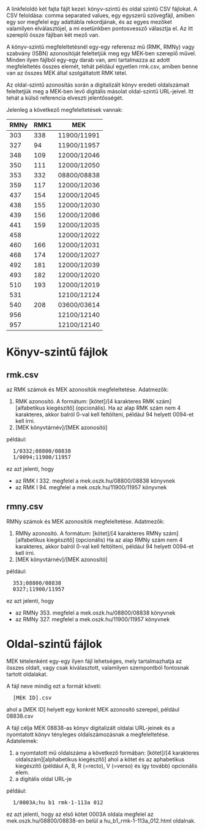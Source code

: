 A linkfeloldó két fajta fájlt kezel: könyv-szintű és oldal szintű CSV fájlokat.
A CSV feloldása: comma separated values, egy egyszerű szövegfájl, 
amiben egy sor megfelel egy adattábla rekordjának, és az egyes mezőket
valamilyen elválasztójel, a mi esetünkben pontosvessző választja el. Az 
itt szereplő össze fájlban két mező van.

A könyv-szintű megfeleltetésnél egy-egy referensz mű (RMK, RMNy) 
vagy szabvány (ISBN) azonosítóját feleltetjük meg egy MEK-ben 
szereplő művel. Minden ilyen fájlból egy-egy darab van, ami tartalmazza
az adott megfeleltetés összes elemét, tehát például egyetlen rmk.csv, 
amiben benne van az összes MEK által szolgáltatott RMK tétel.

Az oldal-szintű azonosítás során a digitalizált könyv eredeti oldalszámait
feleltetjük meg a MEK-ben levő digitális másolat oldal-szintű URL-jeivel.
Itt tehát a külső referencia elveszti jelentősségét.

Jelenleg a következő megfeleltetések vannak:

| RMNy | RMK1 | MEK |
| --- | --- | --- |
| 303 | 338 | 11900/11991 |
| 327 | 94 | 11900/11957 |
| 348 | 109 | 12000/12046 |
| 350 | 111 | 12000/12050 |
| 353 | 332 | 08800/08838 |
| 359 | 117 | 12000/12036 |
| 437 | 154 | 12000/12045 |
| 438 | 155 | 12000/12030 |
| 439 | 156 | 12000/12086 |
| 441 | 159 | 12000/12035 |
| 458 |  | 12000/12022 |
| 460 | 166 | 12000/12031 |
| 468 | 174 | 12000/12027 |
| 492 | 181 | 12000/12039 |
| 493 | 182 | 12000/12020 |
| 510 | 193 | 12000/12019 |
| 531 |  | 12100/12124 |
| 540 | 208 | 03600/03614 |
| 956 |  | 12100/12140 |
| 957 |  | 12100/12140 |

# Könyv-szintű fájlok

## rmk.csv
az RMK számok és MEK azonosítók megfeleltetése. Adatmezők:

1. RMK azonosító. A formátum: [kötet]/[4 karakteres RMK szám][alfabetikus kiegészítő] (opcionális). Ha az alap RMK szám nem 4 karakteres, akkor 
balról 0-val kell feltölteni, például 94 helyett 0094-et kell írni.
2. [MEK könyvtárnév]/[MEK azonosító]

például:
<pre>
  1/0332;08800/08838
  1/0094;11900/11957
</pre>
ez azt jelenti, hogy 
* az RMK I 332. megfelel a mek.oszk.hu/08800/08838 könyvnek
* az RMK I 94. megfelel a mek.oszk.hu/11900/11957 könyvnek

## rmny.csv
RMNy számok és MEK azonosítók megfeleltetése. Adatmezők:

1. RMNy azonosító. A formátum: [kötet]/[4 karakteres RMNy szám][alfabetikus kiegészítő] (opcionális)
Ha az alap RMNy szám nem 4 karakteres, akkor balról 0-val kell feltölteni,
például 94 helyett 0094-et kell írni.
2. [MEK könyvtárnév]/[MEK azonosító]

például:
<pre>
  353;08800/08838
  0327;11900/11957
</pre>
ez azt jelenti, hogy
* az RMNy 353. megfelel a mek.oszk.hu/08800/08838 könyvnek
* az RMNy 327. megfelel a mek.oszk.hu/11900/11957 könyvnek

# Oldal-szintű fájlok

MEK tételenként egy-egy ilyen fájl lehetséges, mely tartalmazhatja az
összes oldalt, vagy csak kiválasztott, valamilyen szempontból fontosnak
tartott oldalakat.

A fájl neve mindig ezt a formát követi:
<pre>
  [MEK ID].csv
</pre>
ahol a [MEK ID] helyett egy konkrét MEK azonosító szerepel, például 08838.csv

A fájl célja MEK 08838-as könyv digitalizált oldalai URL-jeinek és a 
nyomtatott könyv tényleges oldalszámozásnak a megfeleltetése. 
Adatelemek:

1. a nyomtatott mű oldalszáma a következő formában: 
[kötet]/[4 karakteres oldalszám][alphabetikus kiegészítő] ahol a kötet és az
aphabetikus kiegészítő (például A, B, R (=recto), V (=verso) és így tovább)
opcionális elem.
2. a digitális oldal URL-je

például:
<pre>
  1/0003A;hu_b1_rmk-1-113a_012
</pre>
ez azt jelenti, hogy az első kötet 0003A oldala megfelel az mek.oszk.hu/08800/08838-en belül a hu_b1_rmk-1-113a_012.html oldalnak.
